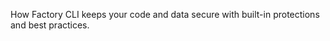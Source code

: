 <!-- Source: https://docs.factory.ai/cli/account/security -->

How Factory CLI keeps your code and data secure with built-in protections and best practices.
